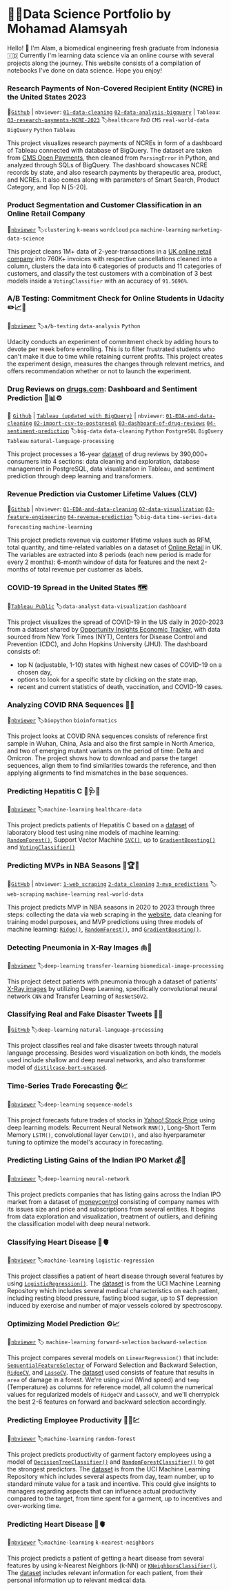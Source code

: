 # 🧑‍💻Data Science Portfolio by Mohamad Alamsyah

Hello! 👋 I'm Alam, a biomedical engineering fresh graduate from Indonesia 🇮🇩 Currently I'm learning data science via an online course with several projects along the journey. This website consists of a compilation of notebooks I've done on data science. Hope you enjoy!

### Research Payments of Non-Covered Recipient Entity (NCRE) in the United States 2023
🔗[`Github`](https://github.com/itsalamhere/research-payments-ncre-2023/blob/main/README.md) | `nbviewer`: [`01-data-cleaning`](https://nbviewer.org/github/itsalamhere/research-payments-ncre-2023/blob/main/01-data-cleaning.ipynb) [`02-data-analysis-bigquery`](https://nbviewer.org/github/itsalamhere/research-payments-ncre-2023/blob/main/02-data-analysis-bigquery.ipynb) | `Tableau`: [`03-research-payments-NCRE-2023`](https://public.tableau.com/app/profile/mohamad.alamsyah/viz/research-payments-NCRE-2023/ResearchPayments2023-NCREs) 🏷️`healthcare` `RnD` `CMS` `real-world-data` `BigQuery` `Python` `Tableau`

This project visualizes research payments of NCREs in form of a dashboard of Tableau connected with database of BigQuery. The dataset are taken from [CMS Open Payments](https://openpaymentsdata.cms.gov/), then cleaned from `ParsingError` in Python, and analyzed through SQLs of BigQuery. The dashboard showcases NCRE records by state, and also research payments by therapeutic area, product, and NCREs. It also comes along with parameters of Smart Search, Product Category, and Top N [5-20].

### Product Segmentation and Customer Classification in an Online Retail Company
🔗[`nbviewer`](https://nbviewer.org/github/itsalamhere/itsalamhere.github.io/blob/main/Notebooks/product-segmentation-and-customer-classification.ipynb) 🏷️`clustering` `k-means` `wordcloud` `pca` `machine-learning` `marketing-data-science`

This project cleans 1M+ data of 2-year-transactions in a [UK online retail company](https://archive.ics.uci.edu/dataset/502/online+retail+ii) into 760K+ invoices with respective cancellations cleaned into a column, clusters the data into 6 categories of products and 11 categories of customers, and classify the test customers with a combination of 3 best models inside a `VotingClassifier` with an accuracy of `91.5696%`.

### A/B Testing: Commitment Check for Online Students in Udacity ✏️📈🔎
🔗[`nbviewer`](https://nbviewer.org/github/itsalamhere/itsalamhere.github.io/blob/main/Notebooks/ab-testing-commitment-check-udacity.ipynb) 🏷️`a/b-testing` `data-analysis` `Python`

Udacity conducts an experiment of commitment check by adding hours to devote per week before enrolling. This is to filter frustrated students who can't make it due to time while retaining current profits. This project creates the experiment design, measures the changes through relevant metrics, and offers recommendation whether or not to launch the experiment. 

### Drug Reviews on [drugs.com](drugs.com): Dashboard and Sentiment Prediction 💊📊⚙️
🔗 [`Github`](https://github.com/itsalamhere/drug-reviews) | [`Tableau (updated with BigQuery)`](https://public.tableau.com/app/profile/mohamad.alamsyah/viz/DrugReviews-bigquery/drug-reviews-bigquery) | `nbviewer`: 
[`01-EDA-and-data-cleaning`](https://nbviewer.org/github/itsalamhere/drug-reviews/blob/main/01-EDA-and-data-cleaning.ipynb) [`02-import-csv-to-postgresql`](https://nbviewer.org/github/itsalamhere/drug-reviews/blob/main/02-import-csv-to-postgresql.ipynb) [`03-dashboard-of-drug-reviews`](https://nbviewer.org/github/itsalamhere/drug-reviews/blob/main/03-dashboard-of-drug-reviews.ipynb) [`04-sentiment-prediction`](https://nbviewer.org/github/itsalamhere/drug-reviews/blob/main/04-sentiment-prediction.ipynb) 🏷️`big-data` `data-cleaning` `Python` `PostgreSQL` `BigQuery` `Tableau` `natural-language-processing`

This project processes a 16-year [dataset](https://data.mendeley.com/datasets/64cc5w5dxy/1) of drug reviews by 390,000+ consumers into 4 sections: data cleaning and exploration, database management in PostgreSQL, data visualization in Tableau, and sentiment prediction through deep learning and transformers. 

### Revenue Prediction via Customer Lifetime Values (CLV)
🔗[`Github`](https://github.com/itsalamhere/revenue-prediction/tree/main) | `nbviewer`: [`01-EDA-and-data-cleaning`](https://nbviewer.org/github/itsalamhere/revenue-prediction/blob/main/01-EDA-and-data-cleaning.ipynb) [`02-data-visualization`](https://nbviewer.org/github/itsalamhere/revenue-prediction/blob/main/02-data-visualization.ipynb) [`03-feature-engineering`](https://nbviewer.org/github/itsalamhere/revenue-prediction/blob/main/03-feature-engineering.ipynb) [`04-revenue-prediction`](https://nbviewer.org/github/itsalamhere/revenue-prediction/blob/main/04-revenue-prediction.ipynb) 🏷️`big-data` `time-series-data` `forecasting` `machine-learning` 

This project predicts revenue via customer lifetime values such as RFM, total quantity, and time-related variables on a dataset of [Online Retail](https://archive.ics.uci.edu/dataset/502/online+retail+ii) in UK. The variables are extracted into 8 periods (each new period is made for every 2 months): 6-month window of data for features and the next 2-months of total revenue per customer as labels.

### COVID-19 Spread in the United States 🗺️
🔗[`Tableau Public`](https://public.tableau.com/app/profile/mohamad.alamsyah/viz/COVID-19SpreadMapintheUnitedStates/Dashboard1) 🏷️`data-analyst` `data-visualization` `dashboard`

This project visualizes the spread of COVID-19 in the US daily in 2020-2023 from a dataset shared by [Opportunity Insights Economic Tracker](https://github.com/OpportunityInsights/EconomicTracker), with data sourced from New York Times (NYT), Centers for Disease Control and Prevention (CDC), and John Hopkins University (JHU). The dashboard consists of:

* top N (adjustable, 1-10) states with highest new cases of COVID-19 on a chosen day, 
* options to look for a specific state by clicking on the state map,
* recent and current statistics of death, vaccination, and COVID-19 cases.

### Analyzing COVID RNA Sequences 🧬🧪
🔗[`nbviewer`](https://nbviewer.org/github/itsalamhere/itsalamhere.github.io/blob/main/Notebooks/analyzing-covid-rna-sequences.ipynb) 🏷️`biopython` `bioinformatics`

This project looks at COVID RNA sequences consists of reference first sample in Wuhan, China, Asia and also the first sample in North America, and two of emerging mutant variants on the period of time: Delta and Omicron. The project shows how to download and parse the target sequences, align them to find similarities towards the reference, and then applying alignments to find mismatches in the base sequences.

### Predicting Hepatitis C 🧪🩺🌟
🔗[`nbviewer`](https://nbviewer.org/github/itsalamhere/itsalamhere.github.io/blob/main/Notebooks/classifying_hepatitis_c.ipynb) 🏷️`machine-learning` `healthcare-data`

This project predicts patients of Hepatitis C based on a [dataset](https://www.kaggle.com/datasets/fedesoriano/hepatitis-c-dataset) of laboratory blood test using nine models of machine learning: [`RandomForest()`](https://scikit-learn.org/stable/modules/generated/sklearn.ensemble.RandomForestClassifier.html), Support Vector Machine [`SVC()`](https://scikit-learn.org/stable/modules/generated/sklearn.svm.SVC.html), up to [`GradientBoosting()`](https://scikit-learn.org/stable/modules/generated/sklearn.ensemble.GradientBoostingClassifier.html) and [`VotingClassifier()`](https://scikit-learn.org/stable/modules/generated/sklearn.ensemble.VotingClassifier.html#sklearn.ensemble.VotingClassifier) 

### Predicting MVPs in NBA Seasons 🏀🏆🌟
🔗[`GitHub`](https://github.com/itsalamhere/predicting-mvp-in-nba-seasons/tree/main) | `nbviewer`: [`1-web_scraping`](https://nbviewer.org/github/itsalamhere/predicting-mvp-in-nba-seasons/blob/main/1-web_scraping.ipynb) [`2-data_cleaning`](https://nbviewer.org/github/itsalamhere/predicting-mvp-in-nba-seasons/blob/main/2-data_cleaning.ipynb) [`3-mvp_predictions`](https://nbviewer.org/github/itsalamhere/predicting-mvp-in-nba-seasons/blob/main/3-mvp_predictions.ipynb) 🏷️`web-scraping` `machine-learning` `real-world-data`

This project predicts MVP in NBA seasons in 2020 to 2023 through three steps: collecting the data via web scraping in the [website](www.basketball-reference.com), data cleaning for training model purposes, and MVP predictions using three models of machine learning: [`Ridge()`](https://scikit-learn.org/stable/modules/generated/sklearn.linear_model.Ridge.html), [`RandomForest()`](https://scikit-learn.org/stable/modules/generated/sklearn.ensemble.RandomForestRegressor.html), and [`GradientBoosting()`](https://scikit-learn.org/stable/modules/generated/sklearn.ensemble.GradientBoostingRegressor.html). 

### Detecting Pneumonia in X-Ray Images 🫁🩻
🔗[`nbviewer`](https://nbviewer.org/github/itsalamhere/itsalamhere.github.io/blob/main/Notebooks/detecting_pneumonia_in_xray_images.ipynb) 🏷️`deep-learning` `transfer-learning` `biomedical-image-processing` 

This project detect patients with pneumonia through a dataset of patients' [X-Ray images](https://dsserver-prod-resources-1.s3.amazonaws.com/cnn/xray_dataset.tar.gz
) by utilizing Deep Learning, specifically convolutional neural network `CNN` and Transfer Learning of `ResNet50V2`. 

### Classifying Real and Fake Disaster Tweets 🔎📲
🔗[`GitHub`](https://github.com/itsalamhere/itsalamhere.github.io/blob/main/Notebooks/classifying_disaster_related_tweets.ipynb) 🏷️`deep-learning` `natural-language-processing`

This project classifies real and fake disaster tweets through natural language processing. Besides word visualization on both kinds, the models used include shallow and deep neural networks, and also transformer model of [`distilcase-bert-uncased`](https://huggingface.co/distilbert/distilbert-base-uncased). 

### Time-Series Trade Forecasting ⌚📈
🔗[`nbviewer`](https://nbviewer.org/github/itsalamhere/itsalamhere.github.io/blob/main/Notebooks/time-series_trade_forecasting.ipynb) 🏷️`deep-learning` `sequence-models`

This project forecasts future trades of stocks in [Yahoo! Stock Price](https://www.kaggle.com/datasets/arashnic/time-series-forecasting-with-yahoo-stock-price) using deep learning models: Recurrent Neural Network `RNN()`, Long-Short Term Memory `LSTM()`, convolutional layer `Conv1D()`, and also hyerparameter tuning to optimize the model's accuracy in forecasting. 

### Predicting Listing Gains of the Indian IPO Market 💰🪽
🔗[`nbviewer`](https://nbviewer.org/github/itsalamhere/itsalamhere.github.io/blob/main/Notebooks/predicting_listing_gains_in_indian_ipo_market.ipynb) 🏷️`deep-learning` `neural-network`

This project predicts companies that has listing gains across the Indian IPO market from a dataset of [moneycontrol](https://www.moneycontrol.com/ipo/listed-ipos/?classic=true) consisting of company names with its issues size and price and subscriptions from several entities. It begins from data exploration and visualization, treatment of outliers, and defining the classification model with deep neural network.

### Classifying Heart Disease 📂🫀
🔗[`nbviewer`](https://nbviewer.org/github/itsalamhere/itsalamhere.github.io/blob/main/Notebooks/classifying_heart_disease.ipynb) 🏷️`machine-learning` `logistic-regression`

This project classifies a patient of heart disease through several features by using [`LogisticRegression()`](https://scikit-learn.org/stable/modules/generated/sklearn.linear_model.LogisticRegression.html). The [dataset](https://archive.ics.uci.edu/dataset/45/heart+disease) is from the UCI Machine Learning Repository which includes several medical characteristics on each patient, including resting blood pressure, fasting blood sugar, up to ST depression induced by exercise and number of major vessels colored by spectroscopy.

### Optimizing Model Prediction ⚙️📈
🔗[`nbviewer`](https://nbviewer.org/github/itsalamhere/itsalamhere.github.io/blob/main/Notebooks/optimizing_model_prediction.ipynb) 🏷️ `machine-learning` `forward-selection` `backward-selection`

This project compares several models on `LinearRegression()` that include: [`SequentialFeatureSelector`](https://scikit-learn.org/stable/modules/generated/sklearn.feature_selection.SequentialFeatureSelector.html) of Forward Selection and Backward Selection, [`RidgeCV`](https://scikit-learn.org/stable/modules/generated/sklearn.linear_model.RidgeCV.html#sklearn.linear_model.RidgeCV), and [`LassoCV`](https://scikit-learn.org/stable/modules/generated/sklearn.linear_model.LassoCV.html). The [dataset](https://archive.ics.uci.edu/dataset/162/forest+fires) used consists of feature that results in `area` of damage in a forest. We're using `wind` (Wind speed) and `temp` (Temperature) as columns for reference model, all column the numerical values for regularized models of `RidgeCV` and `LassoCV`, and we'll cherrypick the best 2-6 features on forward and backward selection accordingly.

### Predicting Employee Productivity 🧑‍🏭💹
🔗[`nbviewer`](https://nbviewer.org/github/itsalamhere/itsalamhere.github.io/blob/main/Notebooks/predicting_employee_productivity.ipynb) 🏷️`machine-learning` `random-forest`

This project predicts productivity of garment factory employees using a model of [`DecisionTreeClassifier()`](https://scikit-learn.org/stable/modules/generated/sklearn.tree.DecisionTreeClassifier.html) and [`RandomForestClassifier()`](https://scikit-learn.org/stable/modules/generated/sklearn.ensemble.RandomForestClassifier.html) to get the strongest predictors. The [dataset](https://archive.ics.uci.edu/ml/datasets/Productivity+Prediction+of+Garment+Employees) is from the UCI Machine Learning Repository which includes several aspects from day, team number, up to standard minute value for a task and incentive. This could give insights to managers regarding aspects that can influence actual productivity compared to the target, from time spent for a garment, up to incentives and over-working time.

### Predicting Heart Disease 🔮🫀
🔗[`nbviewer`](https://nbviewer.org/github/itsalamhere/itsalamhere.github.io/blob/main/Notebooks/predicting_heart_disease.ipynb) 🏷️`machine-learning` `k-nearest-neighbors`

This project predicts a patient of getting a heart disease from several features by using k-Nearest Neighbors (k-NN) or [`KNeighborsClassifier()`](https://scikit-learn.org/stable/modules/generated/sklearn.neighbors.KNeighborsClassifier.html). The [dataset](https://www.kaggle.com/datasets/fedesoriano/heart-failure-prediction) includes relevant information for each patient, from their personal information up to relevant medical data.
